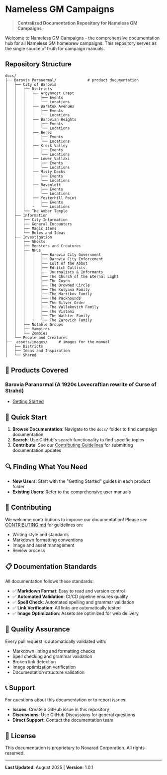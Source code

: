 # Nameless GM Campaigns

> **Centralized Documentation Repository for Nameless GM Campaigns**

Welcome to Nameless GM Campaigns - the comprehensive documentation hub for all Nameless GM homebrew campaigns. This repository serves as the single source of truth for campaign manuals.

## Repository Structure

```text
docs/
├── Barovia Paranormal/              # product documentation
│   ├── City of Barovia
│   │   ├── Districts
│   │   │   ├── Argynvost Crest
│   │   │   │   ├── Events
│   │   │   │   └── Locations
│   │   │   ├── Baratok Avenues
│   │   │   │   ├── Events
│   │   │   │   └── Locations
│   │   │   ├── Barovian Heights
│   │   │   │   ├── Events
│   │   │   │   └── Locations
│   │   │   ├── Berez
│   │   │   │   ├── Events
│   │   │   │   └── Locations
│   │   │   ├── Krezk Valley
│   │   │   │   ├── Events
│   │   │   │   └── Locations
│   │   │   ├── Lower Vallaki
│   │   │   │   ├── Events
│   │   │   │   └── Locations
│   │   │   ├── Misty Docks
│   │   │   │   ├── Events
│   │   │   │   └── Locations
│   │   │   ├── Ravenloft
│   │   │   │   ├── Events
│   │   │   │   └── Locations
│   │   │   ├── Yesterhill Point
│   │   │   │   ├── Events
│   │   │   └   └── Locations
│   │   └── The Amber Temple
│   ├── Information
│   │   ├── City Information
│   │   ├── General Encounters
│   │   ├── Magic Items
│   │   └── Rules and Ideas
│   ├── Investigation
│   │   ├── Ghosts
│   │   ├── Monsters and Creatures
│   │   ├── NPCs
│   │   │   │   ├── Barovia City Government
│   │   │   │   ├── Barovia City Enforcement
│   │   │   │   ├── Cult of the Abbot
│   │   │   │   ├── Edritch Cultists
│   │   │   │   ├── Journalists & Informants
│   │   │   │   ├── The Church of the Eternal Light
│   │   │   │   ├── The Coven
│   │   │   │   ├── The Drowned Circle
│   │   │   │   ├── The Kolyana Family
│   │   │   │   ├── The Martikov Family
│   │   │   │   ├── The Packhounds
│   │   │   │   ├── The Silver Order
│   │   │   │   ├── The Vallakovich Family
│   │   │   │   ├── The Vistani
│   │   │   │   ├── The Wachter Family
│   │   │   └   └── The Zarovich Family
│   │   ├── Notable Groups
│   │   ├── Vampires
│   │   └── Zombies
│   └── People and Creatures
├──  assets/images/     # images for the manual
│   ├── Districts
│   ├── Ideas and Inspiration
│   └── Shared
```

## 📖 Products Covered

### Barovia Paranormal (A 1920s Lovecraftian rewrite of Curse of Strahd)

- [Getting Started](docs/barovia_paranormal/getting-started.md)

## 🚀 Quick Start

1. **Browse Documentation**: Navigate to the `docs/` folder to find campaign documentation
2. **Search**: Use GitHub's search functionality to find specific topics
3. **Contribute**: See our [Contributing Guidelines](CONTRIBUTING.md) for submitting documentation updates

## 🔍 Finding What You Need

- **New Users**: Start with the "Getting Started" guides in each product folder
- **Existing Users**: Refer to the comprehensive user manuals

## 🤝 Contributing

We welcome contributions to improve our documentation! Please see [CONTRIBUTING.md](CONTRIBUTING.md) for guidelines on:

- Writing style and standards
- Markdown formatting conventions
- Image and asset management
- Review process

## 📋 Documentation Standards

All documentation follows these standards:

- ✅ **Markdown Format**: Easy to read and version control
- ✅ **Automated Validation**: CI/CD pipeline ensures quality
- ✅ **Spell Check**: Automated spelling and grammar validation
- ✅ **Link Verification**: All links are automatically tested
- ✅ **Image Optimization**: Assets are optimized for web delivery

## 🔧 Quality Assurance

Every pull request is automatically validated with:

- Markdown linting and formatting checks
- Spell checking and grammar validation
- Broken link detection
- Image optimization verification
- Documentation structure validation

## 📞 Support

For questions about this documentation or to report issues:

- **Issues**: Create a GitHub issue in this repository
- **Discussions**: Use GitHub Discussions for general questions
- **Direct Support**: Contact the documentation team

## 📄 License

This documentation is proprietary to Novarad Corporation. All rights reserved.

---

**Last Updated**: August 2025 | **Version**: 1.0.1
